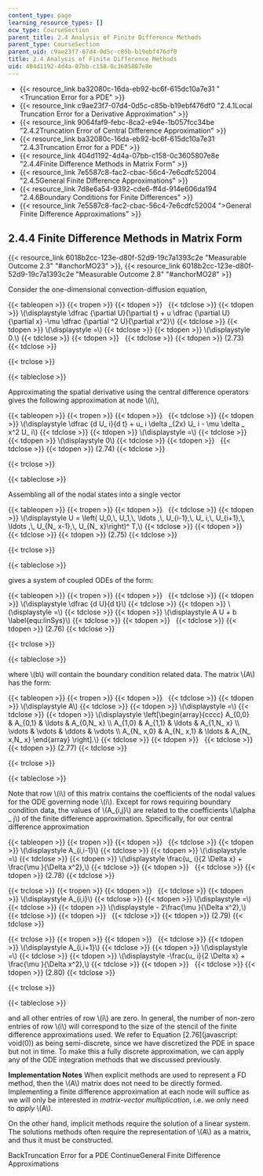 ```yaml
---
content_type: page
learning_resource_types: []
ocw_type: CourseSection
parent_title: 2.4 Analysis of Finite Difference Methods
parent_type: CourseSection
parent_uid: c9ae23f7-07d4-0d5c-c85b-b19ebf476df0
title: 2.4 Analysis of Finite Difference Methods
uid: 404d1192-4d4a-07bb-c158-0c3605807e8e
---
```


*   {{< resource_link ba32080c-16da-eb92-bc6f-615dc10a7e31 "\<Truncation Error for a PDE" >}}
*   {{< resource_link c9ae23f7-07d4-0d5c-c85b-b19ebf476df0 "2.4.1Local Truncation Error for a Derivative Approximation" >}}
*   {{< resource_link 9064faf9-febc-8ca2-e94e-1b057fcc34be "2.4.2Truncation Error of Central Difference Approximation" >}}
*   {{< resource_link ba32080c-16da-eb92-bc6f-615dc10a7e31 "2.4.3Truncation Error for a PDE" >}}
*   {{< resource_link 404d1192-4d4a-07bb-c158-0c3605807e8e "2.4.4Finite Difference Methods in Matrix Form" >}}
*   {{< resource_link 7e5587c8-fac2-cbac-56c4-7e6cdfc52004 "2.4.5General Finite Difference Approximations" >}}
*   {{< resource_link 7d8e6a54-9392-cde6-ff4d-914e606da194 "2.4.6Boundary Conditions for Finite Differences" >}}
*   {{< resource_link 7e5587c8-fac2-cbac-56c4-7e6cdfc52004 "\>General Finite Difference Approximations" >}}

2.4.4 Finite Difference Methods in Matrix Form
----------------------------------------------

{{< resource_link 6018b2cc-123e-d80f-52d9-19c7a1393c2e "Measurable Outcome 2.3" "#anchorMO23" >}}, {{< resource_link 6018b2cc-123e-d80f-52d9-19c7a1393c2e "Measurable Outcome 2.8" "#anchorMO28" >}}

Consider the one-dimensional convection-diffusion equation,

{{< tableopen >}}
{{< tropen >}}
{{< tdopen >}}
 
{{< tdclose >}}
{{< tdopen >}}
\\(\\displaystyle \\dfrac {\\partial U}{\\partial t} + u \\dfrac {\\partial U}{\\partial x} -\\mu \\dfrac {\\partial ^2 U}{\\partial x^2}\\)
{{< tdclose >}}
{{< tdopen >}}
\\(\\displaystyle =\\)
{{< tdclose >}}
{{< tdopen >}}
\\(\\displaystyle 0.\\)
{{< tdclose >}}
{{< tdopen >}}
 
{{< tdclose >}}
{{< tdopen >}}
(2.73)
{{< tdclose >}}

{{< trclose >}}

{{< tableclose >}}

Approximating the spatial derivative using the central difference operators gives the following approximation at node \\(i\\),

{{< tableopen >}}
{{< tropen >}}
{{< tdopen >}}
 
{{< tdclose >}}
{{< tdopen >}}
\\(\\displaystyle \\dfrac {d U\_ i}{d t} + u\_ i \\delta \_{2x} U\_ i - \\mu \\delta \_ x^2 U\_ i\\)
{{< tdclose >}}
{{< tdopen >}}
\\(\\displaystyle =\\)
{{< tdclose >}}
{{< tdopen >}}
\\(\\displaystyle 0\\)
{{< tdclose >}}
{{< tdopen >}}
 
{{< tdclose >}}
{{< tdopen >}}
(2.74)
{{< tdclose >}}

{{< trclose >}}

{{< tableclose >}}

Assembling all of the nodal states into a single vector

{{< tableopen >}}
{{< tropen >}}
{{< tdopen >}}
 
{{< tdclose >}}
{{< tdopen >}}
\\(\\displaystyle U = \\left( U\_0,\\, U\_1,\\, \\ldots ,\\, U\_{i-1},\\, U\_ i,\\, U\_{i+1},\\, \\ldots ,\\, U\_{N\_ x-1},\\, U\_{N\_ x}\\right)^ T,\\)
{{< tdclose >}}
{{< tdopen >}}
 
{{< tdclose >}}
{{< tdopen >}}
(2.75)
{{< tdclose >}}

{{< trclose >}}

{{< tableclose >}}

gives a system of coupled ODEs of the form:

{{< tableopen >}}
{{< tropen >}}
{{< tdopen >}}
 
{{< tdclose >}}
{{< tdopen >}}
\\(\\displaystyle \\dfrac {d U}{d t}\\)
{{< tdclose >}}
{{< tdopen >}}
\\(\\displaystyle =\\)
{{< tdclose >}}
{{< tdopen >}}
\\(\\displaystyle A U + b \\label{equ:linSys}\\)
{{< tdclose >}}
{{< tdopen >}}
 
{{< tdclose >}}
{{< tdopen >}}
(2.76)
{{< tdclose >}}

{{< trclose >}}

{{< tableclose >}}

where \\(b\\) will contain the boundary condition related data. The matrix \\(A\\) has the form:

{{< tableopen >}}
{{< tropen >}}
{{< tdopen >}}
 
{{< tdclose >}}
{{< tdopen >}}
\\(\\displaystyle A\\)
{{< tdclose >}}
{{< tdopen >}}
\\(\\displaystyle =\\)
{{< tdclose >}}
{{< tdopen >}}
\\(\\displaystyle \\left\[\\begin{array}{cccc} A\_{0,0} & A\_{0,1} & \\ldots & A\_{0,N\_ x} \\\\ A\_{1,0} & A\_{1,1} & \\ldots & A\_{1,N\_ x} \\\\ \\vdots & \\vdots & \\ddots & \\vdots \\\\ A\_{N\_ x,0} & A\_{N\_ x,1} & \\ldots & A\_{N\_ x,N\_ x} \\end{array} \\right\].\\)
{{< tdclose >}}
{{< tdopen >}}
 
{{< tdclose >}}
{{< tdopen >}}
(2.77)
{{< tdclose >}}

{{< trclose >}}

{{< tableclose >}}

Note that row \\(i\\) of this matrix contains the coefficients of the nodal values for the ODE governing node \\(i\\). Except for rows requiring boundary condition data, the values of \\(A\_{i,j}\\) are related to the coefficients \\(\\alpha \_ j\\) of the finite difference approximation. Specifically, for our central difference approximation

{{< tableopen >}}
{{< tropen >}}
{{< tdopen >}}
 
{{< tdclose >}}
{{< tdopen >}}
\\(\\displaystyle A\_{i,i-1}\\)
{{< tdclose >}}
{{< tdopen >}}
\\(\\displaystyle =\\)
{{< tdclose >}}
{{< tdopen >}}
\\(\\displaystyle \\frac{u\_ i}{2 \\Delta x} + \\frac{\\mu }{\\Delta x^2},\\)
{{< tdclose >}}
{{< tdopen >}}
 
{{< tdclose >}}
{{< tdopen >}}
(2.78)
{{< tdclose >}}

{{< trclose >}}
{{< tropen >}}
{{< tdopen >}}
 
{{< tdclose >}}
{{< tdopen >}}
\\(\\displaystyle A\_{i,i}\\)
{{< tdclose >}}
{{< tdopen >}}
\\(\\displaystyle =\\)
{{< tdclose >}}
{{< tdopen >}}
\\(\\displaystyle - 2\\frac{\\mu }{\\Delta x^2},\\)
{{< tdclose >}}
{{< tdopen >}}
 
{{< tdclose >}}
{{< tdopen >}}
(2.79)
{{< tdclose >}}

{{< trclose >}}
{{< tropen >}}
{{< tdopen >}}
 
{{< tdclose >}}
{{< tdopen >}}
\\(\\displaystyle A\_{i,i+1}\\)
{{< tdclose >}}
{{< tdopen >}}
\\(\\displaystyle =\\)
{{< tdclose >}}
{{< tdopen >}}
\\(\\displaystyle -\\frac{u\_ i}{2 \\Delta x} + \\frac{\\mu }{\\Delta x^2},\\)
{{< tdclose >}}
{{< tdopen >}}
 
{{< tdclose >}}
{{< tdopen >}}
(2.80)
{{< tdclose >}}

{{< trclose >}}

{{< tableclose >}}

and all other entries of row \\(i\\) are zero. In general, the number of non-zero entries of row \\(i\\) will correspond to the size of the stencil of the finite difference approximations used. We refer to Equation [2.76](javascript: void(0)) as being semi-discrete, since we have discretized the PDE in space but not in time. To make this a fully discrete approximation, we can apply any of the ODE integration methods that we discussed previously.

**Implementation Notes** When explicit methods are used to represent a FD method, then the \\(A\\) matrix does not need to be directly formed. Implementing a finite difference approximation at each node will suffice as we will only be interested in _matrix-vector multiplication_, i.e. we only need to _apply_ \\(A\\).

On the other hand, implicit methods require the solution of a linear system. The solutions methods often require the representation of \\(A\\) as a matrix, and thus it must be constructed.

BackTruncation Error for a PDE ContinueGeneral Finite Difference Approximations